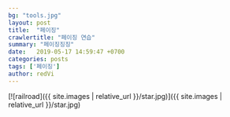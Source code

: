 ```yaml
---
bg: "tools.jpg"
layout: post
title:  "페이징"
crawlertitle: "페이징 연습"
summary: "페이징징징"
date:   2019-05-17 14:59:47 +0700
categories: posts
tags: ['페이징']
author: redVi
---
```


[![railroad]({{ site.images | relative_url }}/star.jpg)]({{ site.images | relative_url }}/star.jpg)

